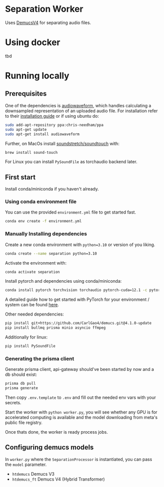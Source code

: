 # Separation Worker

Uses [DemucsV4](https://github.com/facebookresearch/demucs) for separating audio files.

# Using docker

tbd

# Running locally

## Prerequisites

One of the dependencies is [audiowaveform](https://github.com/bbc/audiowaveform), which handles calculating a downsampled representation of an uploaded audio file. For installation refer to their [installation guide](https://github.com/bbc/audiowaveform?tab=readme-ov-file#installation) or if using ubuntu do:

```bash
sudo add-apt-repository ppa:chris-needham/ppa
sudo apt-get update
sudo apt-get install audiowaveform
```

Further, on MacOs install [soundstretch/soundtouch](https://www.surina.net/soundtouch/soundstretch.html) with:

```bash
brew install sound-touch
```

For Linux you can install `PySoundFile` as torchaudio backend later.

## First start

Install conda/miniconda if you haven't already.

### Using conda environment file

You can use the provided `environment.yml` file to get started fast.

```bash
conda env create -f environment.yml
```

### Manually Installing dependencies

Create a new conda environment with `python=3.10` or version of you liking.

```bash
conda create --name separation python=3.10
```

Activate the environment with:

```bash
conda activate separation
```

Install pytorch and dependencies using conda/miniconda:

```bash
conda install pytorch torchvision torchaudio pytorch-cuda=12.1 -c pytorch -c nvidia
```

A detailed guide how to get started with PyTorch for your environment / system can be found [here](https://pytorch.org/get-started/locally/).

Other needed dependencies:

```bash
pip install git+https://github.com/CarlGao4/demucs.git@4.1.0-update
pip install bullmq prisma minio asyncio ffmpeg
```

Additionally for linux:

```bash
pip install PySoundFile
```

### Generating the prisma client

Generate prisma client, api-gateway should've been started by now and a db should exist:

```bash
prisma db pull
prisma generate
```

Then copy `.env.template` to `.env` and fill out the needed env vars with your secrets.

Start the worker with `python worker.py`, you will see whether any GPU is for accelerated computing is available and the model downloading from meta's public file registry.

Once thats done, the worker is ready process jobs.

## Configuring demucs models

In `worker.py` where the `SeparationProcessor` is instantiated, you can pass the `model` parameter.

- `htdemucs` Demucs V3
- `htdemucs_ft` Demucs V4 (Hybrid Transformer)

